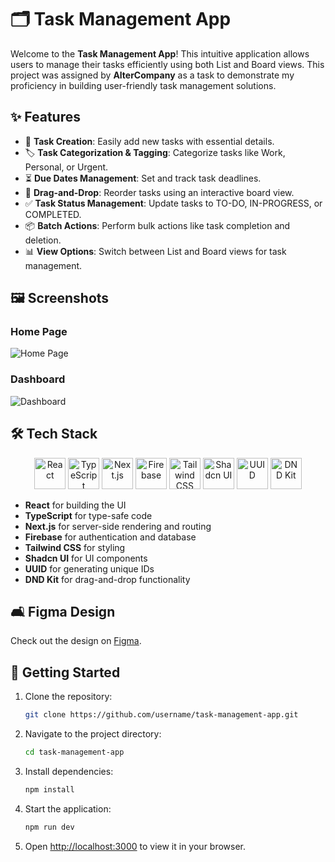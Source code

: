 # 🗂 Task Management App

Welcome to the **Task Management App**! This intuitive application allows users to manage their tasks efficiently using both List and Board views. This project was assigned by **AlterCompany** as a task to demonstrate my proficiency in building user-friendly task management solutions.

## ✨ Features

- 📝 **Task Creation**: Easily add new tasks with essential details.
- 🏷️ **Task Categorization & Tagging**: Categorize tasks like Work, Personal, or Urgent.
- ⏳ **Due Dates Management**: Set and track task deadlines.
- 🚀 **Drag-and-Drop**: Reorder tasks using an interactive board view.
- ✅ **Task Status Management**: Update tasks to TO-DO, IN-PROGRESS, or COMPLETED.
- 📦 **Batch Actions**: Perform bulk actions like task completion and deletion.
- 📊 **View Options**: Switch between List and Board views for task management.

## 🖼️ Screenshots

### Home Page
![Home Page](./assets/home.png)

### Dashboard
![Dashboard](./assets/dashboard.png)

## 🛠️ Tech Stack

<div align="center">
  <img src="https://cdn.jsdelivr.net/gh/devicons/devicon/icons/react/react-original.svg" alt="React" width="50" height="50"/>
  <img src="https://cdn.jsdelivr.net/gh/devicons/devicon/icons/typescript/typescript-original.svg" alt="TypeScript" width="50" height="50"/>
  <img src="https://cdn.jsdelivr.net/gh/devicons/devicon/icons/nextjs/nextjs-original.svg" alt="Next.js" width="50" height="50"/>
  <img src="https://cdn.jsdelivr.net/gh/devicons/devicon/icons/firebase/firebase-plain.svg" alt="Firebase" width="50" height="50"/>
  <img src="https://img.icons8.com/?size=100&id=4PiNHtUJVbLs&format=png&color=000000" alt="Tailwind CSS" width="50" height="50"/>
  <img src="https://avatars.githubusercontent.com/u/139895814?v=4" alt="Shadcn UI"  width="50" height="50"/>
  <img src="https://ludwhe.gallerycdn.vsassets.io/extensions/ludwhe/vscode-uuid/2.0.0/1735920620147/Microsoft.VisualStudio.Services.Icons.Default" alt="UUID"  width="50" height="50"/>
  <img src="https://dndkit.com/dnd-kit-logo.svg" alt="DND Kit"  width="50" height="50"/>
</div>

- **React** for building the UI
- **TypeScript** for type-safe code
- **Next.js** for server-side rendering and routing
- **Firebase** for authentication and database
- **Tailwind CSS** for styling
- **Shadcn UI** for UI components
- **UUID** for generating unique IDs
- **DND Kit** for drag-and-drop functionality

## 🛋️ Figma Design

Check out the design on [Figma](https://www.figma.com/design/IYRypV3Qf76Qppl6knbm2U/Task-Management?node-id=0-1&p=f&t=yRK0dDSVgvAqz2am-0).

## 🚀 Getting Started

1. Clone the repository:
    ```bash
    git clone https://github.com/username/task-management-app.git
    ```
2. Navigate to the project directory:
    ```bash
    cd task-management-app
    ```
3. Install dependencies:
    ```bash
    npm install
    ```
4. Start the application:
    ```bash
    npm run dev
    ```
5. Open [http://localhost:3000](http://localhost:3000) to view it in your browser.


